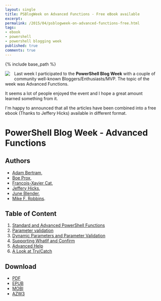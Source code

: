 ```yaml
---
layout: single
title: PSBlogWeek on Advanced Functions - Free eBook available
excerpt: 
permalink: /2015/04/psblogweek-on-advanced-functions-free.html
tags: 
- ebook
- powershell
- powershell blogging week
published: true
comments: true
---
```

{% include base_path %}

<a href="{{ base_path }}/images/2015/20150410_PSBlogWeek_on_Advanced_Functions_-_Free_eBook_available/PSBlogWeek-Ebook_Icon__1343875761__-94x116.png" imageanchor="1" style="clear: left; float: left; margin-bottom: 1em; margin-right: 1em;"><img border="0" src="{{ base_path }}/images/2015/20150410_PSBlogWeek_on_Advanced_Functions_-_Free_eBook_available/PSBlogWeek-Ebook_Icon__1343875761__-94x116.png" /></a>

Last week I participated to the **PowerShell Blog Week** with a couple of community well-known Bloggers/Enthusiasts/MVP. The topic of the week was Advanced Functions.

It seems a lot of people enjoyed the event and I hope a great amount learned something from it.

I'm happy to announced that all the articles have been combined into a free ebook (Thanks to Jeffery Hicks) available in different format.

# PowerShell Blog Week - Advanced Functions

## Authors

 * [Adam Bertram](http://twitter.com/adbertram),
 * <a href="http://twitter.com/proxb" target="_blank">Boe Prox</a>,
 * <a href="http://twitter.com/lazywinadm" target="_blank">Francois-Xavier Cat</a>,
 * <a href="https://twitter.com/jeffhicks" target="_blank">Jeffery Hicks</a>,
 * <a href="http://twitter.com/juneb_get_help" target="_blank">June Blender</a>,
 * <a href="http://twitter.com/mikefrobbins" target="_blank">Mike F. Robbins</a>.


## Table of Content

1. <a href="{{ base_path }}/2015/03/standard-and-advanced-powershell.html" target="_blank">Standard and Advanced PowerShell Functions</a>
1. <a href="http://mikefrobbins.com/2015/03/31/powershell-advanced-functions-can-we-build-them-better-with-parameter-validation-yes-we-can/" target="_blank">Parameter validation</a>
1. <a href="http://www.adamtheautomator.com/psbloggingweek-dynamic-parameters-and-parameter-validation/" target="_blank">Dynamic Parameters and Parameter Validation</a>
1. <a href="http://bit.ly/1GlVVff" target="_blank">Supporting WhatIf and Confirm</b></a>
1. <a href="http://www.sapien.com/blog/2015/04/03/advanced-help-for-advanced-functions/" target="_blank">Advanced Help</a>
1. <a href="http://learn-powershell.net/2015/04/04/a-look-at-trycatch-in-powershell" target="_blank">A Look at Try/Catch</a>

## Download

* <a href="https://onedrive.live.com/redir?resid=60886de0176e604a!34914&amp;authkey=!ADjfSNgr1kZSsvE&amp;ithint=file%2cpdf" target="_blank">PDF</a>
* <a href="https://onedrive.live.com/redir?resid=60886de0176e604a!34912&amp;authkey=!AHItHrejYiXjd_0&amp;ithint=file%2cepub" target="_blank">EPUB</a>
* <a href="https://onedrive.live.com/redir?resid=60886de0176e604a!34911&amp;authkey=!ADTC4paSWCJ5eJQ&amp;ithint=file%2cmobi" target="_blank">MOBI</a>
* <a href="https://onedrive.live.com/redir?resid=60886de0176e604a!34913&amp;authkey=!AIeFPmAdEErbNUE&amp;ithint=file%2cazw3" target="_blank">AZW3</a>

